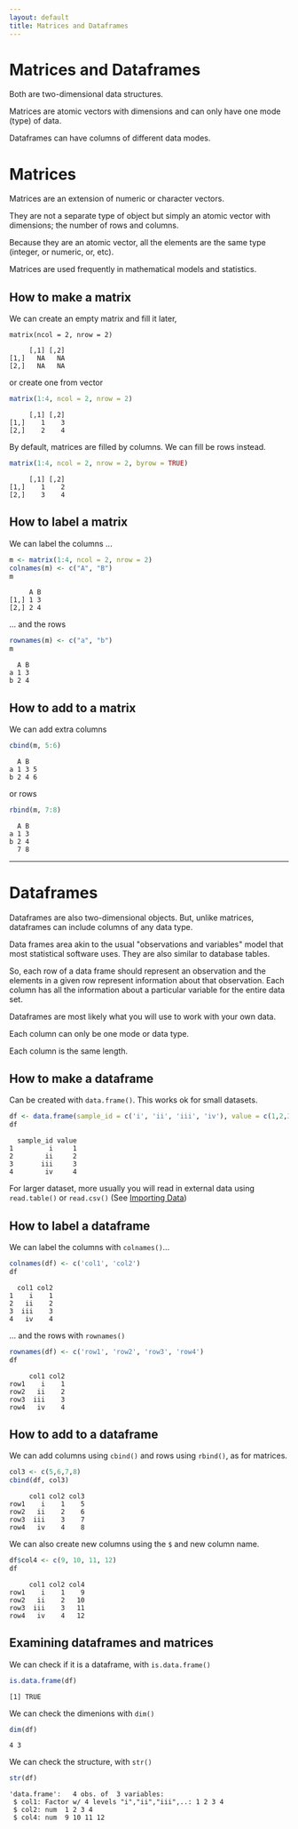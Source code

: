 ```yaml
---
layout: default
title: Matrices and Dataframes
---
```


# Matrices and Dataframes

Both are two-dimensional data structures.

Matrices are atomic vectors with dimensions and can only have one mode (type) of data.

Dataframes can have columns of different data modes.


# Matrices

Matrices are an extension of numeric or character vectors. 

They are not a separate type of object but simply an atomic vector with dimensions; the number of rows and columns.

Because they are an atomic vector, all the elements are the same type (integer, or numeric, or, etc).

Matrices are used frequently in mathematical models and statistics.


## How to make a matrix

We can create an empty matrix and fill it later,
```{r}
matrix(ncol = 2, nrow = 2)
```

```
     [,1] [,2]
[1,]   NA   NA
[2,]   NA   NA
```

or create one from vector
```r
matrix(1:4, ncol = 2, nrow = 2)
```
```
     [,1] [,2]
[1,]    1    3
[2,]    2    4
```

By default, matrices are filled by columns. We can fill be rows instead.
```r
matrix(1:4, ncol = 2, nrow = 2, byrow = TRUE)
```
```
     [,1] [,2]
[1,]    1    2
[2,]    3    4
```

## How to label a matrix

We can label the columns ...
```r
m <- matrix(1:4, ncol = 2, nrow = 2)
colnames(m) <- c("A", "B")
m
```
```
     A B
[1,] 1 3
[2,] 2 4
```

... and the rows
```r
rownames(m) <- c("a", "b")
m
```
```
  A B
a 1 3
b 2 4
```

## How to add to a matrix

We can add extra columns
```r
cbind(m, 5:6)
```
```
  A B  
a 1 3 5
b 2 4 6
```

or rows
```r
rbind(m, 7:8)
```
```
  A B
a 1 3
b 2 4
  7 8
```


- - -

# Dataframes

Dataframes are also two-dimensional objects. But, unlike matrices, dataframes can include columns of any data type.

Data frames area akin to the usual "observations and variables" model that most statistical software uses. They are also similar to database tables. 

So, each row of a data frame should represent an observation and the elements in a given row represent information about that observation. Each column has all the information about a particular variable for the entire data set.

Dataframes are most likely what you will use to work with your own data.

Each column can only be one mode or data type.

Each column is the same length.


## How to make a dataframe

Can be created with `data.frame()`. This works ok for small datasets.
```r
df <- data.frame(sample_id = c('i', 'ii', 'iii', 'iv'), value = c(1,2,3,4))
df
```
```
  sample_id value
1         i     1
2        ii     2
3       iii     3
4        iv     4
```

For larger dataset, more usually you will read in external data using `read.table()` or `read.csv()` (See [Importing Data](http://www.intro2r.info/unit2/importing-data.html))


## How to label a dataframe

We can label the columns with `colnames()`...
```r
colnames(df) <- c('col1', 'col2')
df
```
```
  col1 col2
1    i    1
2   ii    2
3  iii    3
4   iv    4
```

... and the rows with `rownames()`
```r
rownames(df) <- c('row1', 'row2', 'row3', 'row4')
df
```
```
     col1 col2
row1    i    1
row2   ii    2
row3  iii    3
row4   iv    4
```

## How to add to a dataframe

We can add columns using `cbind()` and rows using `rbind()`, as for matrices.
```r
col3 <- c(5,6,7,8)
cbind(df, col3)
```
```
     col1 col2 col3
row1    i    1    5
row2   ii    2    6
row3  iii    3    7
row4   iv    4    8
```

We can also create new columns using the `$` and new column name. 
```r
df$col4 <- c(9, 10, 11, 12)
df
```
```
     col1 col2 col4
row1    i    1    9
row2   ii    2   10
row3  iii    3   11
row4   iv    4   12
```

## Examining dataframes and matrices

We can check if it is a dataframe, with `is.data.frame()`
```r
is.data.frame(df)
```
```
[1] TRUE
```

We can check the dimenions with `dim()`
```r
dim(df)
```
```
4 3
```

We can check the structure, with `str()`
```r
str(df)
```
```
'data.frame':	4 obs. of  3 variables:
 $ col1: Factor w/ 4 levels "i","ii","iii",..: 1 2 3 4
 $ col2: num  1 2 3 4
 $ col4: num  9 10 11 12
```

